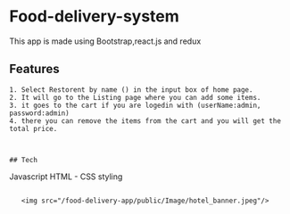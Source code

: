 # Food-delivery-system
This app is made using Bootstrap,react.js and redux

## Features
```
1. Select Restorent by name () in the input box of home page.
2. It will go to the Listing page where you can add some items.
3. it goes to the cart if you are logedin with (userName:admin, password:admin)
4. there you can remove the items from the cart and you will get the total price.



## Tech
```
Javascript
HTML - CSS styling
```

   <img src="/food-delivery-app/public/Image/hotel_banner.jpeg"/>
 

